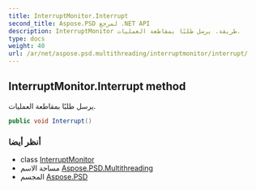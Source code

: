 ```yaml
---
title: InterruptMonitor.Interrupt
second_title: Aspose.PSD لمرجع .NET API
description: InterruptMonitor طريقة. يرسل طلبًا بمقاطعة العمليات.
type: docs
weight: 40
url: /ar/net/aspose.psd.multithreading/interruptmonitor/interrupt/
---
```

## InterruptMonitor.Interrupt method

يرسل طلبًا بمقاطعة العمليات.

```csharp
public void Interrupt()
```

### أنظر أيضا

* class [InterruptMonitor](../)
* مساحة الاسم [Aspose.PSD.Multithreading](../../interruptmonitor/)
* المجسم [Aspose.PSD](../../../)


